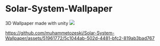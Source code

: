 # Solar-System-Wallpaper
3D Wallpaper made with unity
![](https://www.youtube.com/watch?v=Dh01lrGoLEY)

https://github.com/muhammetozeski/Solar-System-Wallpaper/assets/51961772/5c1044ab-502d-4481-bfc2-819ab3bad767

